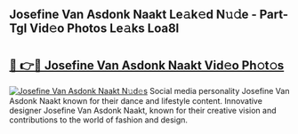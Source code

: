 ## Josefine Van Asdonk Naakt Le𝚊k𝚎d N𝚞𝚍e - Part-TgI Vid𝚎o Photos Le𝚊ks Loa8l

# <h2><a href="http://fb3lqp6.evod.top/?m=Josefine+Van+Asdonk+Naakt">🔗 👉🔴 Josefine Van Asdonk Naakt Vid𝚎o Ph𝚘t𝚘s</a></h2>

[![Josefine Van Asdonk Naakt N𝚞d𝚎s](https://i.imgur.com/8V9OHl7.gif)](http://fb3lqp6.evod.top/?m=Josefine+Van+Asdonk+Naakt)
Social media personality Josefine Van Asdonk Naakt known for their dance and lifestyle content. Innovative designer Josefine Van Asdonk Naakt, known for their creative vision and contributions to the world of fashion and design. 
